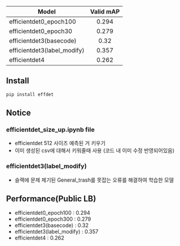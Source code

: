 |Model|Valid mAP|
|---|:---:|
|efficientdet0_epoch100|0.294|
|efficientdet0_epoch30|0.279|
|efficientdet3(basecode)|0.32|
|efficientdet3(label_modify)|0.357|
|efficientdet4|0.262|

## Install

```bash
pip install effdet
```

## Notice

### efficientdet_size_up.ipynb file
- efficientdet 512 사이즈 예측된 거 키우기
- 이미 생성된 csv에 대해서 키워줄때 사용 (코드 내 이미 수정 반영되어있음)

### efficientdet3(label_modify)
- 슬랙에 문제 제기된 General_trash를 못잡는 오류를 해결하여 학습한 모델

## Performance(Public LB)

- efficientdet0_epoch100 : 0.294
- efficientdet0_epoch300 : 0.279
- efficientdet3(basecode) : 0.32
- efficientdet3(label_modify) : 0.357
- efficientdet4 : 0.262